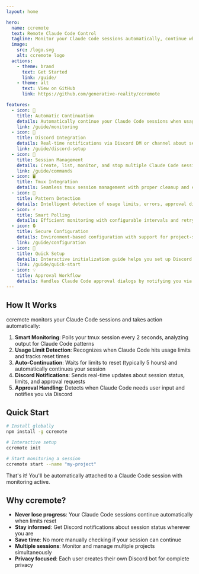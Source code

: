 ```yaml
---
layout: home

hero:
  name: ccremote
  text: Remote Claude Code Control
  tagline: Monitor your Claude Code sessions automatically, continue when usage limits reset, and get Discord notifications when attention is needed
  image:
    src: /logo.svg
    alt: ccremote logo
  actions:
    - theme: brand
      text: Get Started
      link: /guide/
    - theme: alt
      text: View on GitHub
      link: https://github.com/generative-reality/ccremote

features:
  - icon: 🔄
    title: Automatic Continuation
    details: Automatically continue your Claude Code sessions when usage limits reset - no more manual intervention needed
    link: /guide/monitoring
  - icon: 💬
    title: Discord Integration
    details: Real-time notifications via Discord DM or channel about session status and approval requests
    link: /guide/discord-setup
  - icon: 📱
    title: Session Management
    details: Create, list, monitor, and stop multiple Claude Code sessions with simple commands
    link: /guide/commands
  - icon: 🖥️
    title: Tmux Integration
    details: Seamless tmux session management with proper cleanup and easy attachment
  - icon: 🎯
    title: Pattern Detection
    details: Intelligent detection of usage limits, errors, approval dialogs, and continuation opportunities
  - icon: ⚡
    title: Smart Polling
    details: Efficient monitoring with configurable intervals and retry logic to minimize resource usage
  - icon: 🔒
    title: Secure Configuration
    details: Environment-based configuration with support for project-specific and global settings
    link: /guide/configuration
  - icon: 🚀
    title: Quick Setup
    details: Interactive initialization guide helps you set up Discord bot and configuration in minutes
    link: /guide/quick-start
  - icon: 💡
    title: Approval Workflow
    details: Handles Claude Code approval dialogs by notifying you via Discord when user input is needed
---
```


## How It Works

ccremote monitors your Claude Code sessions and takes action automatically:

1. **Smart Monitoring**: Polls your tmux session every 2 seconds, analyzing output for Claude Code patterns
2. **Usage Limit Detection**: Recognizes when Claude Code hits usage limits and tracks reset times
3. **Auto-Continuation**: Waits for limits to reset (typically 5 hours) and automatically continues your session
4. **Discord Notifications**: Sends real-time updates about session status, limits, and approval requests
5. **Approval Handling**: Detects when Claude Code needs user input and notifies you via Discord

## Quick Start

```bash
# Install globally
npm install -g ccremote

# Interactive setup
ccremote init

# Start monitoring a session
ccremote start --name "my-project"
```

That's it! You'll be automatically attached to a Claude Code session with monitoring active.

## Why ccremote?

- **Never lose progress**: Your Claude Code sessions continue automatically when limits reset
- **Stay informed**: Get Discord notifications about session status wherever you are  
- **Save time**: No more manually checking if your session can continue
- **Multiple sessions**: Monitor and manage multiple projects simultaneously
- **Privacy focused**: Each user creates their own Discord bot for complete privacy